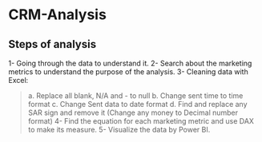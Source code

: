 # CRM-Analysis

## Steps of analysis
1-	Going through the data to understand it.
2-	Search about the marketing metrics to understand the purpose of the analysis.
3-	Cleaning data with Excel:
>a.	Replace all blank, N/A and - to null
>b.	Change sent time to time format
>c.	Change Sent data to date format
d.	Find and replace any SAR sign and remove it (Change any money to Decimal number format)
4-	Find the equation for each marketing metric and use DAX to make its measure.
5-	Visualize the data by Power BI.
